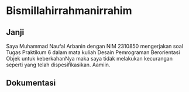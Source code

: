 # Bismillahirrahmanirrahim

## Janji
Saya Muhammad Naufal Arbanin dengan NIM 2310850 mengerjakan soal Tugas Praktikum 6 dalam mata kuliah Desain Pemrograman Berorientasi Objek untuk keberkahanNya maka saya tidak melakukan kecurangan seperti yang telah dispesifikasikan. Aamiin.

## Dokumentasi
